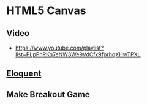 # HTML5 Canvas


## Video
* https://www.youtube.com/playlist?list=PLpPnRKq7eNW3We9VdCfx9fprhqXHwTPXL

## [Eloquent](http://eloquentjavascript.net/17_canvas.html)

## Make Breakout Game
